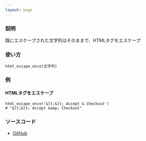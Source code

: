 ```yaml
---
layout: page
---
```

### 説明
既にエスケープされた文字列はそのままで、HTMLタグをエスケープ

### 使い方
    html_escape_once(文字列)

### 例
#### HTMLタグをエスケープ
    html_escape_once('&lt;&lt; Accept & Checkout')
    # "&lt;&lt; Accept &amp; Checkout"

### ソースコード
* [GitHub](https://github.com/rails/rails/blob/f33d52c95217212cbacc8d5e44b5a8e3cdc6f5b3/activesupport/lib/active_support/core_ext/string/output_safety.rb#L51)